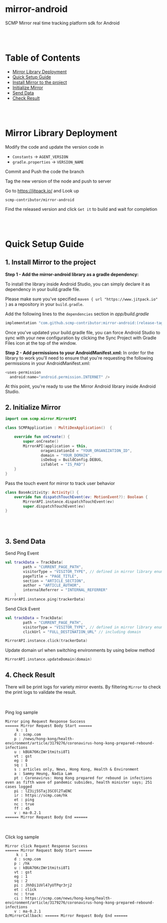 # mirror-android
SCMP Mirror real time tracking platform sdk for Android

<br/><br/>

# Table of Contents
<!-- MarkdownTOC -->
- [Mirror Library Deployment](#mirror-library-deployment)
- [Quick Setup Guide](#quick-setup-guide)
- [Install Mirror to the project](#1-install-mirror-to-the-project)
- [Initialize Mirror](#2-initialize-mirror)
- [Send Data](#3-send-data)
- [Check Result](#4-check-result)

<br/><br/>
# Mirror Library Deployment
Modify the code and update the version code in 
- `Constants` -> `AGENT_VERSION`
- `gradle.properties` -> `VERSION_NAME`

Commit and Push the code the branch

Tag the new version of the node and push to server

Go to https://jitpack.io/ and Look up 
```
scmp-contributor/mirror-android
```

Find the released version and click `Get it` to build and wait for completion

<br/><br/>

# Quick Setup Guide

## 1. Install Mirror to the project

**Step 1 - Add the mirror-android library as a gradle dependency:**

To install the library inside Android Studio, you can simply declare it as dependency in your build.gradle file.

Please make sure you've specified `maven { url "https://www.jitpack.io" }` as a repository in your `build.gradle`.

Add the following lines to the `dependencies` section in *app/build.gradle*

```gradle
implementation "com.github.scmp-contributor:mirror-android:(release-tag-version)"
```
 
Once you've updated your build.gradle file, you can force Android Studio to sync with your new configuration by clicking the Sync Project with Gradle Files icon at the top of the window.

**Step 2 - Add permissions to your AndroidManifest.xml:**
In order for the library to work you'll need to ensure that you're requesting the following permissions in your AndroidManifest.xml:

```java
<uses-permission
  android:name="android.permission.INTERNET" />
```
At this point, you're ready to use the Mirror Android library inside Android Studio.
## 2. Initialize Mirror
```kotlin
import com.scmp.mirror.MirrorAPI

class SCMPApplication : MultiDexApplication()  {

    override fun onCreate() {
        super.onCreate()
		MirrorAPI(application = this,
				oraganizationId = "YOUR_ORGANIZATION_ID", 
				domain = "YOUR_DOMAIN", 
				isDebug = BuildConfig.DEBUG,
				isTablet = "IS_PAD")
    }
}
```

Pass the touch event for mirror to track user behavior
```kotlin
class BaseAcitivity: Activity() {
	override fun dispatchTouchEvent(ev: MotionEvent?): Boolean {
        MirrorAPI.instance.dispatchTouchEvent(ev)
        super.dispatchTouchEvent(ev)
}
```
<br/><br/>
## 3. Send Data

Send Ping Event
```kotlin
val trackData = TrackData(
        path = "CURRENT_PAGE_PATH",
        visitorType = "VISITOR_TYPE", // defined in mirror library enum class VisitorType
        pageTitle = "PAGE_TITLE",
        section = "ARTICLE_SECTION",
        author = "ARTICLE_AUTHOR",
        internalReferrer = "INTERNAL_REFERRER"
    )
MirrorAPI.instance.ping(trackerData)
```

Send Click Event

```kotlin
val trackData = TrackData(
        path = "CURRENT_PAGE_PATH",
        visitorType = "VISITOR_TYPE", // defined in mirror library enum class VisitorType
        clickUrl = "FULL_DESTINATION_URL" // including domain

MirrorAPI.instance.click(trackerData)
```

Update domain url when switching environments by using below method
```kotlin
MirrorAPI.instance.updateDomain(domain)
```
## 4. Check Result
There will be print logs for variety mirror events. By filtering `Mirror` to check the print logs to validate the result.

<br/><br/>
Ping log sample
```
Mirror ping Request Response Success
====== Mirror Request Body Start ======
     k : 1
    d : scmp.com
    p : /news/hong-kong/health-environment/article/3179276/coronavirus-hong-kong-prepared-rebound-infections
    u : kBUA76KcIWr1tmitsi8T1
    vt : gst
    eg : 0
    sq : 1
    s : articles only, News, Hong Kong, Health & Environment
    a : Sammy Heung, Nadia Lam
    pt : Coronavirus: Hong Kong prepared for rebound in infections even as fifth wave of pandemic subsides, health minister says; 251 cases logged
    pi : lZ3ij5STaj3SCOl2TaENC
    ir : https://scmp.com/hk
    et : ping
    nc : true
    ff : 45
    v : ma-0.2.1
====== Mirror Request Body End ======
```
<br/><br/>
Click log sample
```
Mirror click Request Response Success
====== Mirror Request Body Start ======
     k : 1
    d : scmp.com
    p : /hk
    u : kBUA76KcIWr1tmitsi8T1
    vt : gst
    eg : 1
    sq : 2
    pi : JhhDi1UVl47yUTPqr3rj2
    et : click
    nc : true
    ci : https://scmp.com/news/hong-kong/health-environment/article/3179276/coronavirus-hong-kong-prepared-rebound-infections
    v : ma-0.2.1
D/MirrorCallback: ====== Mirror Request Body End ======
```
